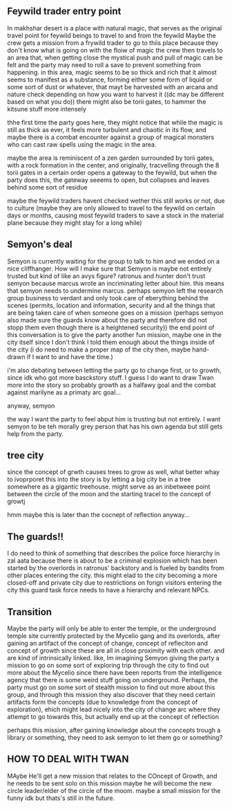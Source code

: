 ## Feywild trader entry point

In makhshar desert is a place with natural magic, that serves as the original travel point for feywild beings to travel to and from the feywild
Maybe the crew gets a mission from a frywild trader to go to thiis place because they don't know what is going on with the floiw of magic
the crew then travels to an area that, when getting close the mystical push and pull of magic can be felt and the party may need to roll a save to prevent something from happening.
in this area, magic seems to be so thick and rich that it almost seems to manifest as a substance, forming either some form of liquid or some sort of dust or whatever, that mayt be harvested with an arcana and nature check depending on how you want to harvest it ((dc may be different based on what you do))
there might also be torii gates, to hammer the kitsune stuff more intensely

thhe first time the party goes here, they might  notice that while the magic is still as thick as ever, it feels more turbulent and chaotic in its flow, and maybe there is a combat encounter against a group of magical monsters who can cast raw spells using the magic in the area. 

maybe the area is reminiscent of a zen garden surrounded by torii gates, with a rock formation in the center, and originally, tracvelling through the 8 torii gates in a certain order opens a gateway to the feywild, but when the party does this, the gateway seeems to open, but collapses and leaves behind some sort of residue

maybe the feywild traders havent checked wether this still works or not, due to culture (maybe they are only allowed to travel to the feywild on certain days or months, causing most feywild traders to save a stock in the material plane because they might stay for a long while)

## Semyon's deal
Semyon is currently waiting for the group to talk to him and we ended on a nice cliffhanger. How will I make sure that Semyon is maybe not entirely trusted but kind of like an avys figure?
ratronus and hunter don't trust semyon because marcus wrote an incriminating letter about him. this means that semyon needs to undermine marcus. perhaps semyon left the research group business to verdant and only took care of eberything behind the scenes (permits, location and information, security and all the things that are being taken care of when someone goes on a mission (perhaps semyon also made sure the guards know about the party and therefore did not stopp them even though there is a heightened security))
the end point of this conversation is to give the party another fun mission, maybe one in the city itself since I don't think I told them enough about the things inside of the city
(i do need to make a proper map of the city then, maybe hand-drawn if I want to and have the time.)

i'm also debating between letting the party go to change first, or to growth, since idk who got more basckstory stuff. I guess I do want to draw Twan more into the story so probably growth as a halfawy goal and the combat against marilyne as a primaty arc goal...

anyway, semyon

the way I want the party to feel abput him is trusting but not entirely. I want semyon to be teh morally grey person that has his own agenda but still gets help from the party. 

## tree city
since the concept of grwth causes trees to grow as well, what better whay to ivoprporet this into the story is by letting a big city be in a tree somewhere as a gigantic treehouse. might serve as an inbetweee point between the circle of the moon and the starting tracel to the concept of growtj

hmm maybe this is later than the cocnept of reflection anyway...


## The guards!!
I do need to think of something that describes the police force hierarchy in zal aata because there is about to be a criminal explosion which has been started by the overlords in ratronus' backstory and is fueled by bandits from other places entering the city. this might elad to the city becoming a more closed-off and private city due to restrictions on forign visitors entering the city
this guard task force needs to have a hierarchy and relevant NPCs.


## Transition
Maybe the party will only be able to enter the temple, or the underground temple site currently protected by the Mycelio gang and its overlords, after gaining an artifact of the concept of change, concept of refleciton and concept of growth since these are all in close proximity with each other. and are kind of intrinsically linked.
like, Im imagining Semyon giving the party a mission to go on some sort of exploring trip through the city to find out more about the Mycelio since there have been reports from the intelligence agency that there is some weird stuff going on underground.
Perhaps, the party must go on some sort of stealth mission to find out more about this group, and through this mission they also discover that they need certain artifacts form the concepts (due to knowledge from the concept of exploration), ehich might lead nicely into the city of change arc where they attempt to go towards this, but actually end up at the concept of reflection

perhaps this mission, after gaining knowledge about the concepts trough a library or something, they need to ask semyon to let them go or something?


## HOW TO DEAL WITH TWAN
MAybe He'll get a new mission that relates to the COncept of Growth, and he needs to be sent solo on this mission
maybe he will become the new circle leader/elder of the circle of the moom.
	maybe a small mission for the funny
idk but thats's still in the future.